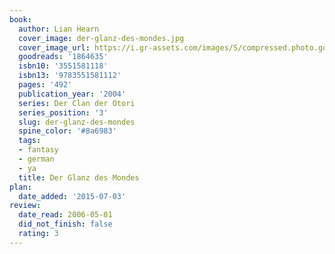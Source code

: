 ```yaml
---
book:
  author: Lian Hearn
  cover_image: der-glanz-des-mondes.jpg
  cover_image_url: https://i.gr-assets.com/images/S/compressed.photo.goodreads.com/books/1370811227l/1864635._SX98_.jpg
  goodreads: '1864635'
  isbn10: '3551581118'
  isbn13: '9783551581112'
  pages: '492'
  publication_year: '2004'
  series: Der Clan der Otori
  series_position: '3'
  slug: der-glanz-des-mondes
  spine_color: '#8a6983'
  tags:
  - fantasy
  - german
  - ya
  title: Der Glanz des Mondes
plan:
  date_added: '2015-07-03'
review:
  date_read: 2006-05-01
  did_not_finish: false
  rating: 3
---
```

